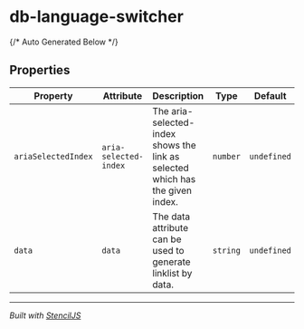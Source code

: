 # db-language-switcher



{/* Auto Generated Below */}


## Properties

| Property            | Attribute             | Description                                                                   | Type     | Default     |
| ------------------- | --------------------- | ----------------------------------------------------------------------------- | -------- | ----------- |
| `ariaSelectedIndex` | `aria-selected-index` | The aria-selected-index shows the link as selected which has the given index. | `number` | `undefined` |
| `data`              | `data`                | The data attribute can be used to generate linklist by data.                  | `string` | `undefined` |


----------------------------------------------

*Built with [StencilJS](https://stenciljs.com/)*
